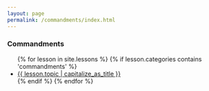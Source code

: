 ```yaml
---
layout: page
permalink: /commandments/index.html
---
```


### Commandments 
<ul>
{% for lesson in site.lessons %}
  {% if lesson.categories contains 'commandments' %}
   <li> <a href="{{ lesson.url  }}">{{ lesson.topic  | capitalize_as_title }}</a></li>
  {% endif %}
{% endfor %}
</ul>
